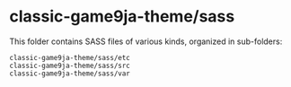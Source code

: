 # classic-game9ja-theme/sass

This folder contains SASS files of various kinds, organized in sub-folders:

    classic-game9ja-theme/sass/etc
    classic-game9ja-theme/sass/src
    classic-game9ja-theme/sass/var
